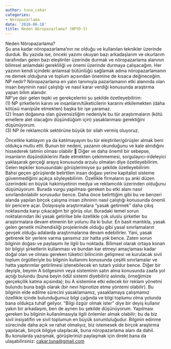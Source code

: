 ```yaml
---
author: tuna_cakar
categories:
- Noropazarlama
date: '2010-06-18'
title: Neden Nöropazarlama? (NPYD-3)
---
```


Neden Nöropazarlama?  
Şu ana kadar nöropazarlama’nın ne olduğu ve kullanılan teknikler üzerinde durduk. Bu yazıda ise, önceki yazımı okuyan bazı arkadaşlarım ve okurlarım tarafından gelen bazı eleştiriler üzerinde durmak ve nöropazarlama alanının bilimsel anlamdaki gerekliliği ve önemi üzerinde durmaya çalışacağım. Her yazının kendi içindeki anlamsal bütünlüğü sağlamak adına nöropazarlamanın ne demek olduğuna ve toplum açısından önemine de kısaca değineceğim. NP nedir? Nöropazarlama en yalın tanımıyla pazarlamanın etki alanında olan insan beyninin nasıl çalıştığı ve nasıl karar verdiği konusunda araştırma yapan bilim alanıdır.  
NP’ye dair gelen tepki ve gerekçelerini şu şekilde özetleyebilirim:  
(1) NP şirketlerin karını ve insanların/tüketicilerin kararını etkilemekten (daha kötüsü manipüle etmekten) başka bir işe yaramaz.  
(2) İnsan doğasına olan güvensizliğim nedeniyle bu tür araştırmaların (kötü emellere alet olacağını düşündüğüm için) yasaklanması gerektiğini düşünüyorum.  
(3) NP ile reklamcılık sektörüne büyük bir silah vermiş oluyoruz.  
  
Öncelikle katılayım ya da katılmayayım bu tür eleştiriler/görüşler almak beni oldukça mutlu etti. Bunun bir nedeni, yazanın okunduğunu ve kale alındığını hissederek tatmin olması olabilir 🙂 Diğer ve daha önemli bir sebepse, insanların düşündüklerini ifade etmekten çekinmemesi, sorgulayıcı-irdeleyici yaklaşarak gerçeği arayış konusunda arzulu olmaları diye özetleyebilirim. Gelen tepkiler konusundaki görüşlerimiyse şu şekilde özetleyebilirim:  
Bahsi geçen görüşlerde belirtilen insan doğası yerine kapitalist sisteme güvenmediğimi açıkça söyleyebilirim. Özellikle firmaların şu anki düzen üzerindeki en büyük hakimiyetinin medya ve reklamcılık üzerinden olduğunu düşünüyorum. Burada vurgu yapılması gereken bu etki alanı nasıl sınırlandırılabilir sorusudur bence. Daha önce belirttiğim gibi bu ve benzeri alanda yapılan birçok çalışma insan zihninin nasıl çalıştığı konusunda önemli bir pencere açar. Dolayısıyla araştırmalara “yasak getirmek” daha çıkış noktasında karşı çıkacağım bir görüş olur. Buradaki temel sorun noktalarından ilki yasak getirilse bile özellikle çok uluslu şirketler bu araştırmalara devam etmenin bir yolunu illa ki bulur. En basit mantıkla, yasak gelen genetik mühendisliği projelerinde olduğu gibi yasal sınırlamaların gevşek olduğu adalarda araştırmalarına devam edebilirler. Yani, yasak getirerek bir yerlere varma şansımız zor hatta yok bence. Zaten sorun bilginin doğası ve paylaşımı ile ilgili bu noktada. Bilimsel olarak ortaya konan bir bilgiyi şirketlerin kullanması ve bundan kar etmeyi amaçlaması kadar doğal olan ve olması gereken tüketici bilincinin gelişmesi ve kurulacak sivil toplum örgütleriyle bu bilginin kullanımı konusunda çeşitli sınırlamalar ve hatta yaptırımlar getirilmesi izlenebilecek en tutarlı yoldur bence. Diğer bir deyişle, beynin A bölgesinin veya sisteminin satın alma konusunda zaafa yol açtığı bulundu (buna beyin ödül sistemi diyebiliriz aslında, örneğimize gerçekçilik katma açısında); bu A sistemine etki edecek bir reklam yönetmi bulundu buna bağlı olarak (bir nevi hipnotize etme yöntemi olabilir). Bu bilginin elde edilme sürecini yasaklamamız, yasaklamaya çalışmamız özellikle içinde bulunduğumuz bilgi çağında ve bilgi toplumu olma yolunda bana oldukça tuhaf geliyor. “Bilgi özgür olmak ister” diye bir deyiş kullanır yakın bir arkadaşım, ben de aynen bu şekilde düşünüyorum. Yapılması gereken bu bilginin kullanılmasıyla ilgili önlemler almak olabilir; bu da biz sivil insiyatifin ve sivil toplumun en büyük sorumluluğudur. Bilginin edinme sürecinde daha açık ve rahat olmalıyız, biz istemesek de birçok araştırma yapılacak, birçok bilgiye ulaşılacak, buna nöropazarlama alanı da dahil.  
Bu konularda yazışmak, görüşlerinizi paylaşmak için direkt bana da ulaşabilirsiniz: cakar.tuna@gmail.com